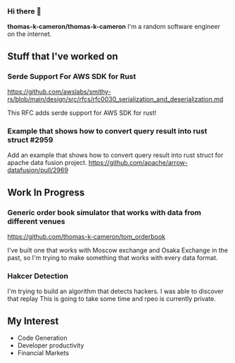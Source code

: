 ### Hi there 👋
**thomas-k-cameron/thomas-k-cameron** 
I'm a random software engineer on the internet.

## Stuff that I've worked on
### Serde Support For AWS SDK for Rust
https://github.com/awslabs/smithy-rs/blob/main/design/src/rfcs/rfc0030_serialization_and_deserialization.md

This RFC adds serde support for AWS SDK for rust!

### Example that shows how to convert query result into rust struct \#2959 
Add an example that shows how to convert query result into rust struct for apache data fusion project.
https://github.com/apache/arrow-datafusion/pull/2969

## Work In Progress

### Generic order book simulator that works with data from different venues
https://github.com/thomas-k-cameron/tom_orderbook

I've built one that works with Moscow exchange and Osaka Exchange in the past, so I'm trying to make something that works with every data format.

### Hakcer Detection
I'm trying to build an algorithm that detects hackers. 
I was able to discover that replay 
This is going to take some time and rpeo is currently private.


## My Interest
- Code Generation
- Developer productivity
- Financial Markets
